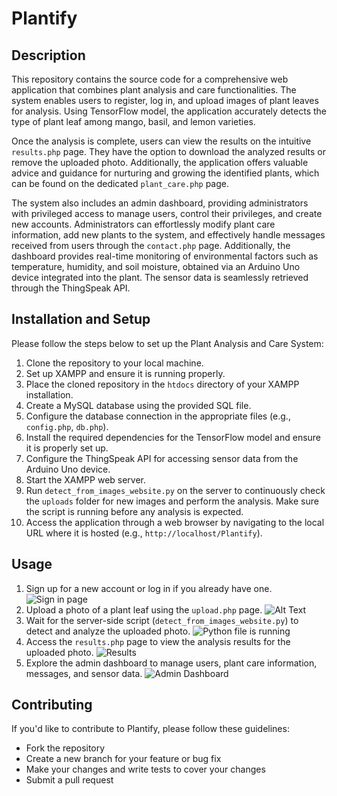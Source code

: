 # Plantify

## Description

This repository contains the source code for a comprehensive web application that combines plant analysis and care functionalities. The system enables users to register, log in, and upload images of plant leaves for analysis. Using TensorFlow model, the application accurately detects the type of plant leaf among mango, basil, and lemon varieties.

Once the analysis is complete, users can view the results on the intuitive `results.php` page. They have the option to download the analyzed results or remove the uploaded photo. Additionally, the application offers valuable advice and guidance for nurturing and growing the identified plants, which can be found on the dedicated `plant_care.php` page.

The system also includes an admin dashboard, providing administrators with privileged access to manage users, control their privileges, and create new accounts. Administrators can effortlessly modify plant care information, add new plants to the system, and effectively handle messages received from users through the `contact.php` page. Additionally, the dashboard provides real-time monitoring of environmental factors such as temperature, humidity, and soil moisture, obtained via an Arduino Uno device integrated into the plant. The sensor data is seamlessly retrieved through the ThingSpeak API.

## Installation and Setup

Please follow the steps below to set up the Plant Analysis and Care System:

1. Clone the repository to your local machine.
2. Set up XAMPP and ensure it is running properly.
3. Place the cloned repository in the `htdocs` directory of your XAMPP installation.
4. Create a MySQL database using the provided SQL file.
5. Configure the database connection in the appropriate files (e.g., `config.php`, `db.php`).
6. Install the required dependencies for the TensorFlow model and ensure it is properly set up.
7. Configure the ThingSpeak API for accessing sensor data from the Arduino Uno device.
8. Start the XAMPP web server.
9. Run `detect_from_images_website.py` on the server to continuously check the `uploads` folder for new images and perform the analysis. Make sure the script is running before any analysis is expected.
10. Access the application through a web browser by navigating to the local URL where it is hosted (e.g., `http://localhost/Plantify`).

## Usage

1. Sign up for a new account or log in if you already have one.
![Sign in page](relative_path_to_image)
2. Upload a photo of a plant leaf using the `upload.php` page.
![Alt Text](relative_path_to_image)
3. Wait for the server-side script (`detect_from_images_website.py`) to detect and analyze the uploaded photo.
![Python file is running](relative_path_to_image)
4. Access the `results.php` page to view the analysis results for the uploaded photo.
![Results](relative_path_to_image)
5. Explore the admin dashboard to manage users, plant care information, messages, and sensor data.
![Admin Dashboard](relative_path_to_image)

## Contributing

If you'd like to contribute to Plantify, please follow these guidelines:
- Fork the repository
- Create a new branch for your feature or bug fix
- Make your changes and write tests to cover your changes
- Submit a pull request
